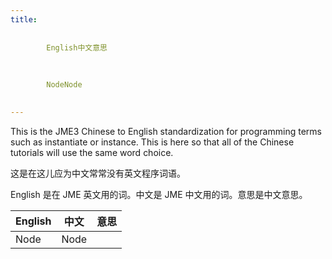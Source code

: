 ```yaml
---
title: 
	
	
		English中文意思
	
	
	
		NodeNode
	

---
```

<p>
This is the JME3 Chinese to English standardization for programming terms such as instantiate or instance. This is here so that all of the Chinese tutorials will use the same word choice. 
</p>

<p>
这是在这儿应为中文常常没有英文程序词语。
</p>

<p>
English 是在 JME 英文用的词。中文是 JME 中文用的词。意思是中文意思。
</p>
<div class="table sectionedit1"><table class="inline">
	<thead>
	<tr class="row0">
		<th class="col0">English</th><th class="col1">中文</th><th class="col2">意思</th>
	</tr>
	</thead>
	<tr class="row1">
		<td class="col0">Node</td><td class="col1">Node</td><td class="col2"></td>
	</tr>
</table></div>
<!-- EDIT1 TABLE [348-392] -->
